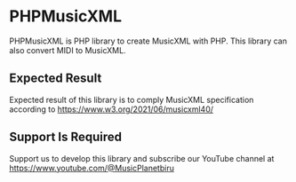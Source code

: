 # PHPMusicXML

PHPMusicXML is PHP library to create MusicXML with PHP. This library can also convert MIDI to MusicXML.

## Expected Result

Expected result of this library is to comply MusicXML specification according to https://www.w3.org/2021/06/musicxml40/ 

## Support Is Required

Support us to develop this library and subscribe our YouTube channel at https://www.youtube.com/@MusicPlanetbiru

